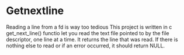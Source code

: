 # Getnextline
Reading a line from a fd is way too tedious
This project is written in c
get_next_line() functio let you read the text file pointed to by the file descriptor, one line at a time.
It returns the line that was read.
If there is nothing else to read or if an error occurred, it should return NULL.
